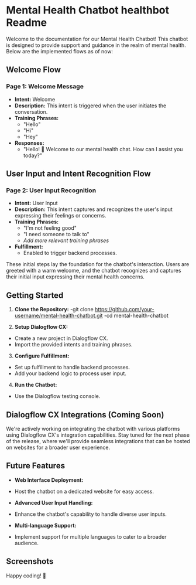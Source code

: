 # Mental Health Chatbot healthbot Readme

Welcome to the documentation for our Mental Health Chatbot! This chatbot is designed to provide support and guidance in the realm of mental health. Below are the implemented flows as of now:

## Welcome Flow

### Page 1: Welcome Message

- **Intent:** Welcome
- **Description:** This intent is triggered when the user initiates the conversation.
- **Training Phrases:**
  - "Hello"
  - "Hi"
  - "Hey"
- **Responses:**
  - "Hello! 🌟 Welcome to our mental health chat. How can I assist you today?"

## User Input and Intent Recognition Flow

### Page 2: User Input Recognition

- **Intent:** User Input
- **Description:** This intent captures and recognizes the user's input expressing their feelings or concerns.
- **Training Phrases:**
  - "I'm not feeling good"
  - "I need someone to talk to"
  - *Add more relevant training phrases*
- **Fulfillment:**
  - Enabled to trigger backend processes.

These initial steps lay the foundation for the chatbot's interaction. Users are greeted with a warm welcome, and the chatbot recognizes and captures their initial input expressing their mental health concerns.

## Getting Started

1. **Clone the Repository:**
   -git clone https://github.com/your-username/mental-health-chatbot.git
   -cd mental-health-chatbot

2. **Setup Dialogflow CX:**
- Create a new project in Dialogflow CX.
- Import the provided intents and training phrases.

3. **Configure Fulfillment:**
- Set up fulfillment to handle backend processes.
- Add your backend logic to process user input.

4. **Run the Chatbot:**
- Use the Dialogflow testing console.

## Dialogflow CX Integrations (Coming Soon)

We're actively working on integrating the chatbot with various platforms using Dialogflow CX's integration capabilities. Stay tuned for the next phase of the release, where we'll provide seamless integrations that can be hosted on websites for a broader user experience.

## Future Features

- **Web Interface Deployment:**
- Host the chatbot on a dedicated website for easy access.

- **Advanced User Input Handling:**
- Enhance the chatbot's capability to handle diverse user inputs.

- **Multi-language Support:**
- Implement support for multiple languages to cater to a broader audience.

## Screenshots



Happy coding! 🚀

